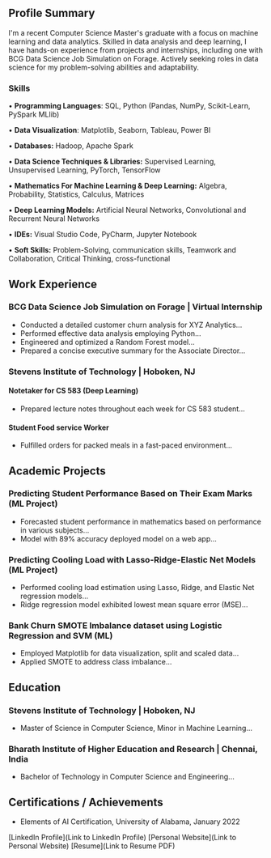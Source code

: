 

## Profile Summary
I'm a recent Computer Science Master's graduate with a focus on machine learning and data analytics. Skilled in data analysis and deep learning, I have hands-on experience from projects and internships, including one with BCG Data Science Job Simulation on Forage. Actively seeking roles in data science for my problem-solving abilities and adaptability.

### Skills
• **Programming Languages**: SQL, Python (Pandas, NumPy, Scikit-Learn, PySpark MLlib)

• **Data Visualization**: Matplotlib, Seaborn, Tableau, Power BI

• **Databases:** Hadoop, Apache Spark

• **Data Science Techniques & Libraries:** Supervised Learning, Unsupervised Learning, PyTorch, TensorFlow

• **Mathematics For Machine Learning & Deep Learning:** Algebra, Probability, Statistics, Calculus, Matrices

• **Deep Learning Models:** Artificial Neural Networks, Convolutional and Recurrent Neural Networks

• **IDEs:** Visual Studio Code, PyCharm, Jupyter Notebook

• **Soft Skills:** Problem-Solving, communication skills, Teamwork and Collaboration, Critical Thinking, cross-functional

## Work Experience
### BCG Data Science Job Simulation on Forage | Virtual Internship
- Conducted a detailed customer churn analysis for XYZ Analytics...
- Performed effective data analysis employing Python...
- Engineered and optimized a Random Forest model...
- Prepared a concise executive summary for the Associate Director...

### Stevens Institute of Technology | Hoboken, NJ
#### Notetaker for CS 583 (Deep Learning)
- Prepared lecture notes throughout each week for CS 583 student...
#### Student Food service Worker
- Fulfilled orders for packed meals in a fast-paced environment...

## Academic Projects
### Predicting Student Performance Based on Their Exam Marks (ML Project)
- Forecasted student performance in mathematics based on performance in various subjects...
- Model with 89% accuracy deployed model on a web app...
### Predicting Cooling Load with Lasso-Ridge-Elastic Net Models (ML Project)
- Performed cooling load estimation using Lasso, Ridge, and Elastic Net regression models...
- Ridge regression model exhibited lowest mean square error (MSE)...
### Bank Churn SMOTE Imbalance dataset using Logistic Regression and SVM (ML)
- Employed Matplotlib for data visualization, split and scaled data...
- Applied SMOTE to address class imbalance...

## Education
### Stevens Institute of Technology | Hoboken, NJ
- Master of Science in Computer Science, Minor in Machine Learning...
### Bharath Institute of Higher Education and Research | Chennai, India
- Bachelor of Technology in Computer Science and Engineering...
  
## Certifications / Achievements
- Elements of AI Certification, University of Alabama, January 2022

[LinkedIn Profile](Link to LinkedIn Profile)
[Personal Website](Link to Personal Website)
[Resume](Link to Resume PDF)

